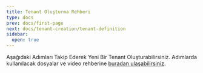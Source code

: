 ```yaml
---
title: Tenant Oluşturma Rehberi
type: docs
prev: docs/first-page
next: docs/tenant-creation/tenant-definition
sidebar:
  open: true
---
```


Aşağıdaki Adımları Takip Ederek Yeni Bir Tenant Oluşturabilirsiniz.
Adımlarda kullanılacak dosyalar ve video rehberine [buradan ulaşabilirsiniz](https://senseshq-my.sharepoint.com/:f:/r/personal/burcua_senswise_co/Documents/Senswise%20Ortak/4.%20Team%20Platform%20Training/BE/1.%20Tenant%20A%C3%A7ma?csf=1&web=1&e=13dguH).



